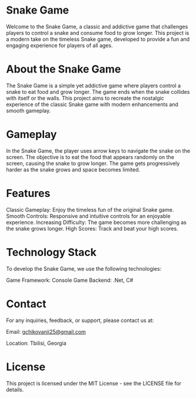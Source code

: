 # Snake Game
Welcome to the Snake Game, a classic and addictive game that challenges players to control a snake and consume food to grow longer. This project is a modern take on the timeless Snake game, developed to provide a fun and engaging experience for players of all ages.

# About the Snake Game
The Snake Game is a simple yet addictive game where players control a snake to eat food and grow longer. The game ends when the snake collides with itself or the walls. This project aims to recreate the nostalgic experience of the classic Snake game with modern enhancements and smooth gameplay.

# Gameplay
In the Snake Game, the player uses arrow keys to navigate the snake on the screen. The objective is to eat the food that appears randomly on the screen, causing the snake to grow longer. The game gets progressively harder as the snake grows and space becomes limited.

# Features
Classic Gameplay: Enjoy the timeless fun of the original Snake game.
Smooth Controls: Responsive and intuitive controls for an enjoyable experience.
Increasing Difficulty: The game becomes more challenging as the snake grows longer.
High Scores: Track and beat your high scores.

# Technology Stack
To develop the Snake Game, we use the following technologies:

Game Framework: Console Game
Backend: .Net, C#

# Contact
For any inquiries, feedback, or support, please contact us at:

Email: gchikovanii25@gmail.com

Location: Tbilisi, Georgia

# License
This project is licensed under the MIT License - see the LICENSE file for details.
